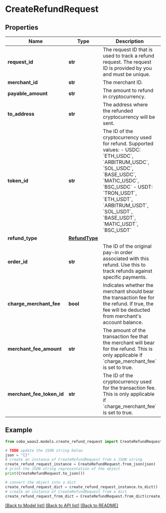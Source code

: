 # CreateRefundRequest


## Properties

Name | Type | Description | Notes
------------ | ------------- | ------------- | -------------
**request_id** | **str** | The request ID that is used to track a refund request. The request ID is provided by you and must be unique. | 
**merchant_id** | **str** | The merchant ID. | [optional] 
**payable_amount** | **str** | The amount to refund in cryptocurrency. | 
**to_address** | **str** | The address where the refunded cryptocurrency will be sent. | [optional] 
**token_id** | **str** | The ID of the cryptocurrency used for refund. Supported values:    - USDC: &#x60;ETH_USDC&#x60;, &#x60;ARBITRUM_USDC&#x60;, &#x60;SOL_USDC&#x60;, &#x60;BASE_USDC&#x60;, &#x60;MATIC_USDC&#x60;, &#x60;BSC_USDC&#x60;   - USDT: &#x60;TRON_USDT&#x60;, &#x60;ETH_USDT&#x60;, &#x60;ARBITRUM_USDT&#x60;, &#x60;SOL_USDT&#x60;, &#x60;BASE_USDT&#x60;, &#x60;MATIC_USDT&#x60;, &#x60;BSC_USDT&#x60;  | 
**refund_type** | [**RefundType**](RefundType.md) |  | 
**order_id** | **str** | The ID of the original pay-in order associated with this refund. Use this to track refunds against specific payments. | [optional] 
**charge_merchant_fee** | **bool** | Indicates whether the merchant should bear the transaction fee for the refund.  If true, the fee will be deducted from merchant&#39;s account balance.  | [optional] 
**merchant_fee_amount** | **str** | The amount of the transaction fee that the merchant will bear for the refund.  This is only applicable if &#x60;charge_merchant_fee&#x60; is set to true.  | [optional] 
**merchant_fee_token_id** | **str** | The ID of the cryptocurrency used for the transaction fee.  This is only applicable if &#x60;charge_merchant_fee&#x60; is set to true.  | [optional] 

## Example

```python
from cobo_waas2.models.create_refund_request import CreateRefundRequest

# TODO update the JSON string below
json = "{}"
# create an instance of CreateRefundRequest from a JSON string
create_refund_request_instance = CreateRefundRequest.from_json(json)
# print the JSON string representation of the object
print(CreateRefundRequest.to_json())

# convert the object into a dict
create_refund_request_dict = create_refund_request_instance.to_dict()
# create an instance of CreateRefundRequest from a dict
create_refund_request_from_dict = CreateRefundRequest.from_dict(create_refund_request_dict)
```
[[Back to Model list]](../README.md#documentation-for-models) [[Back to API list]](../README.md#documentation-for-api-endpoints) [[Back to README]](../README.md)


